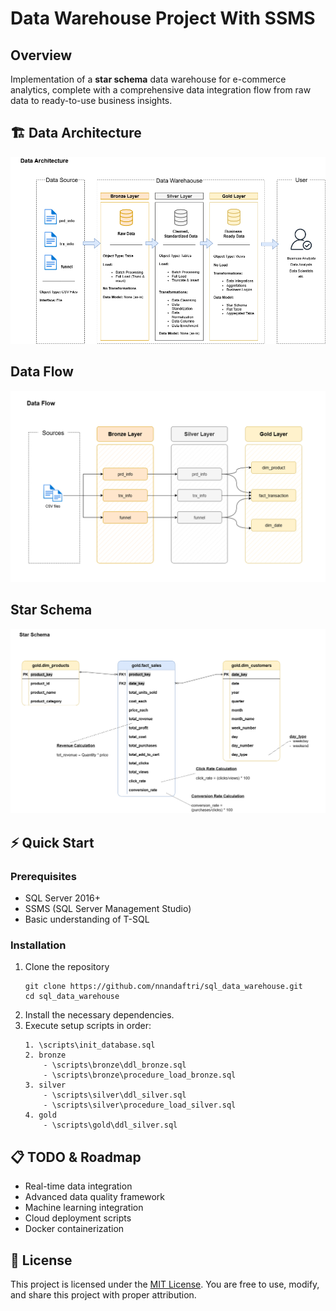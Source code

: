 # Data Warehouse Project With SSMS

## Overview
Implementation of a **star schema** data warehouse for e-commerce analytics, complete with a comprehensive data integration flow from raw data to ready-to-use business insights.

## 🏗️ Data Architecture

![data architecture](docs/data_architecture.png)

## Data Flow
![data flow](docs/data_flow.png)

## Star Schema
![star schema](docs/star_schema.png)

## ⚡ Quick Start
### Prerequisites
- SQL Server 2016+
- SSMS (SQL Server Management Studio)
- Basic understanding of T-SQL

### Installation
1. Clone the repository
    ```
    git clone https://github.com/nnandaftri/sql_data_warehouse.git
    cd sql_data_warehouse
    ```
2. Install the necessary dependencies.
3. Execute setup scripts in order:
    ```
    1. \scripts\init_database.sql
    2. bronze
        - \scripts\bronze\ddl_bronze.sql
        - \scripts\bronze\procedure_load_bronze.sql
    3. silver
        - \scripts\silver\ddl_silver.sql
        - \scripts\silver\procedure_load_silver.sql
    4. gold
        - \scripts\gold\ddl_silver.sql
    ```

## 📋 TODO & Roadmap
- Real-time data integration
- Advanced data quality framework
- Machine learning integration
- Cloud deployment scripts
- Docker containerization

## 📄 License
This project is licensed under the [MIT License](https://github.com/nnandaftri/sql_data_warehouse/blob/main/LICENSE). You are free to use, modify, and share this project with proper attribution.
